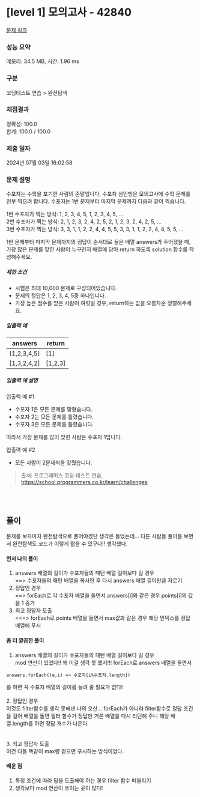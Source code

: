 # [level 1] 모의고사 - 42840 

[문제 링크](https://school.programmers.co.kr/learn/courses/30/lessons/42840) 

### 성능 요약

메모리: 34.5 MB, 시간: 1.96 ms

### 구분

코딩테스트 연습 > 완전탐색

### 채점결과

정확성: 100.0<br/>합계: 100.0 / 100.0

### 제출 일자

2024년 07월 03일 16:02:58

### 문제 설명

<p>수포자는 수학을 포기한 사람의 준말입니다. 수포자 삼인방은 모의고사에 수학 문제를 전부 찍으려 합니다. 수포자는 1번 문제부터 마지막 문제까지 다음과 같이 찍습니다.</p>

<p>1번 수포자가 찍는 방식: 1, 2, 3, 4, 5, 1, 2, 3, 4, 5, ...<br>
2번 수포자가 찍는 방식: 2, 1, 2, 3, 2, 4, 2, 5, 2, 1, 2, 3, 2, 4, 2, 5, ...<br>
3번 수포자가 찍는 방식: 3, 3, 1, 1, 2, 2, 4, 4, 5, 5, 3, 3, 1, 1, 2, 2, 4, 4, 5, 5, ...</p>

<p>1번 문제부터 마지막 문제까지의 정답이 순서대로 들은 배열 answers가 주어졌을 때, 가장 많은 문제를 맞힌 사람이 누구인지 배열에 담아 return 하도록 solution 함수를 작성해주세요.</p>

<h5>제한 조건</h5>

<ul>
<li>시험은 최대 10,000 문제로 구성되어있습니다.</li>
<li>문제의 정답은 1, 2, 3, 4, 5중 하나입니다.</li>
<li>가장 높은 점수를 받은 사람이 여럿일 경우, return하는 값을 오름차순 정렬해주세요.</li>
</ul>

<h5>입출력 예</h5>
<table class="table">
        <thead><tr>
<th>answers</th>
<th>return</th>
</tr>
</thead>
        <tbody><tr>
<td>[1,2,3,4,5]</td>
<td>[1]</td>
</tr>
<tr>
<td>[1,3,2,4,2]</td>
<td>[1,2,3]</td>
</tr>
</tbody>
      </table>
<h5>입출력 예 설명</h5>

<p>입출력 예 #1</p>

<ul>
<li>수포자 1은 모든 문제를 맞혔습니다.</li>
<li>수포자 2는 모든 문제를 틀렸습니다.</li>
<li>수포자 3은 모든 문제를 틀렸습니다.</li>
</ul>

<p>따라서 가장 문제를 많이 맞힌 사람은 수포자 1입니다.</p>

<p>입출력 예 #2</p>

<ul>
<li>모든 사람이 2문제씩을 맞췄습니다.</li>
</ul>


> 출처: 프로그래머스 코딩 테스트 연습, https://school.programmers.co.kr/learn/challenges

<br /><br />
## 풀이

문제를 보자마자 완전탐색으로 풀어야겠단 생각은 들었는데... 다른 사람들 풀이를 보면서 완전탐색도 코드가 이렇게 짧을 수 있구나!! 생각했다. 

#### 먼저 나의 풀이
1. answers 배열의 길이가 수포자들의 패턴 배열 길이보다 길 경우
<br />==> 수포자들의 패턴 배열을 복사한 후 다시 answers 배열 길이만큼 자르기
2. 정답인 경우
<br />==> forEach로 각 수포자 배열을 돌면서 answers[i]와 같은 경우 points[i]의 값을 1 증가
3. 최고 정답자 도출
<br />===> forEach로 points 배열을 돌면서 max값과 같은 경우 해당 인덱스를 정답 배열에 푸시

#### 좀 더 깔끔한 풀이
1. answers 배열의 길이가 수포자들의 패턴 배열 길이보다 길 경우
<br /> mod 연산이 있었다!! 왜 이걸 생각 못 했지!!! forEach로 answers 배열을 돌면서 
```
answers.forEach((e,i) => 수포자[i%수포자.length])
```
를 하면 꼭 수포자 배열의 길이를 늘려 줄 필요가 없다!
<br /><br />
2. 정답인 경우
<br /> 이것도 filter함수를 생각 못해낸 나의 오산...
forEach가 아니라 filter함수로 정답 조건을 걸어 배열을 돌면 필터 함수가 정답만 거른 배열을 다시 리턴해 주니 해당 배열.length를 하면 정답 개수가 나온다.<br />
<br /><br />
3. 최고 정답자 도출
<br />이건 다들 똑같이 max랑 같으면 푸시하는 방식이었다. 

#### 배운 점
1. 특정 조건에 따라 답을 도출해야 하는 경우 filter 함수 떠올리기
2. 생각보다 mod 연산이 쓰이는 곳이 많다!
